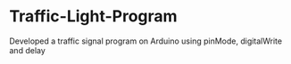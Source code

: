 # Traffic-Light-Program
Developed a traffic signal program on Arduino using pinMode, digitalWrite and delay

